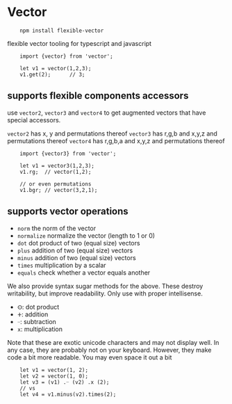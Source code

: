 # Vector

```
    npm install flexible-vector
```

flexible vector tooling for typescript and javascript

```
    import {vector} from 'vector';

    let v1 = vector(1,2,3);
    v1.get(2);      // 3;
```

## supports flexible components accessors

use `vector2`, `vector3` and `vector4` to get augmented vectors that have special accessors.

`vector2` has x, y and permutations thereof
`vector3` has r,g,b and x,y,z and permutations thereof
`vector4` has r,g,b,a and x,y,z and permutations thereof

```
    import {vector3} from 'vector';

    let v1 = vector3(1,2,3);
    v1.rg;  // vector(1,2);

    // or even permutations
    v1.bgr; // vector(3,2,1);
```

## supports vector operations

-   `norm` the norm of the vector
-   `normalize` normalize the vector (length to 1 or 0)
-   `dot` dot product of two (equal size) vectors
-   `plus` addition of two (equal size) vectors
-   `minus` addition of two (equal size) vectors
-   `times` multiplication by a scalar
-   `equals` check whether a vector equals another

We also provide syntax sugar methods for the above. These destroy writability, but improve readability. Only use with proper intellisense.

-   `ⵙ`: dot product
-   `ⵜ`: addition
-   `ᜭ`: subtraction
-   `х`: multiplication

Note that these are exotic unicode characters and may not display well. In any case, they are probably not on your keyboard. However, they make code a bit more readable. You may even space it out a bit

```
    let v1 = vector(1, 2);
    let v2 = vector(1, 0);
    let v3 = (v1) .ᜭ (v2) .х (2);
    // vs
    let v4 = v1.minus(v2).times(2);
```
